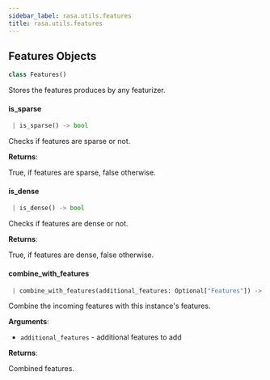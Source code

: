 ```yaml
---
sidebar_label: rasa.utils.features
title: rasa.utils.features
---
```


## Features Objects

```python
class Features()
```

Stores the features produces by any featurizer.

#### is\_sparse

```python
 | is_sparse() -> bool
```

Checks if features are sparse or not.

**Returns**:

  True, if features are sparse, false otherwise.

#### is\_dense

```python
 | is_dense() -> bool
```

Checks if features are dense or not.

**Returns**:

  True, if features are dense, false otherwise.

#### combine\_with\_features

```python
 | combine_with_features(additional_features: Optional["Features"]) -> None
```

Combine the incoming features with this instance&#x27;s features.

**Arguments**:

- `additional_features` - additional features to add
  

**Returns**:

  Combined features.

